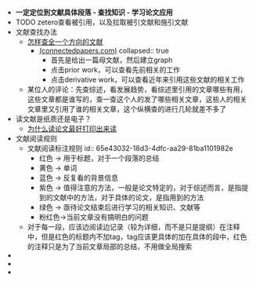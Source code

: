 - **一定定位到文献具体段落 - 查找知识 - 学习论文应用**
- TODO  zetero查看被引用，以及拉取被引文献和施引文献
- 文献查找办法
	- [怎样查全一个方向的文献](https://www.zhihu.com/question/437643499)
		- [(connectedpapers.com)](https://www.connectedpapers.com/main/aa9635e531de729d47c9f166c388cd5ff0feeaaf/BrainGNN%3A-Interpretable-Brain-Graph-Neural-Network-for-fMRI-Analysis/graph)
		  collapsed:: true
			- 首先是给出一篇母文献，然后建立graph
			- 点击prior work，可以查看先前相关的工作
			- 点击derivative work，可以查看近年来引用这些文献的相关工作
	- 某位人的评论：先查综述，看发展趋势，看综述里引用的文章哪些有用，这些文章都是谁写的，查一查这个人的发了哪些相关文章，这些人的相关文章里又引用了谁的相关文章，这个纵横查的进行几轮就差不多了
- 读文献是纸质还是电子？
	- [为什么读论文最好打印出来读](https://www.zhihu.com/question/465290543)
- 文献阅读规则
	- 文献阅读标注规则
	  id:: 65e43032-18d3-4dfc-aa29-81ba1101982e
		- 红色 -> 用于标题，对于一个段落的总结
		- 黄色 -> 单词
		- 蓝色 -> 反复看的背景信息
		- 紫色 -> 值得注意的方法，一般是论文特定的，对于综述而言，是指提到的文献中的方法，对于具体的论文，是指用到的方法
		- 绿色 -> 亟待论文结束后进行学习的相关知识、文献等
		- 粉红色->当前文章没有搞明白的问题
	- 对于每一段，应该边阅读边记录（较为详细，而不是只是提纲）在注释中，但是红色的标题内不加tag，tag应该更具体的加在具体的段中，红色的注释只是为了当前文章局部的总结，不用做全局搜索
-
-
-